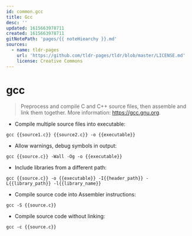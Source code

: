 ```yaml
---
id: common.gcc
title: Gcc
desc: ''
updated: 1615663978711
created: 1615663978711
gitNotePath: 'pages/{{ noteHiearchy }}.md'
sources:
  - name: tldr-pages
    url: 'https://github.com/tldr-pages/tldr/blob/master/LICENSE.md'
    license: Creative Commons
---
```

# gcc

> Preprocess and compile C and C++ source files, then assemble and link them together.
> More information: <https://gcc.gnu.org>.

- Compile multiple source files into executable:

`gcc {{source1.c}} {{source2.c}} -o {{executable}}`

- Allow warnings, debug symbols in output:

`gcc {{source.c}} -Wall -Og -o {{executable}}`

- Include libraries from a different path:

`gcc {{source.c}} -o {{executable}} -I{{header_path}} -L{{library_path}} -l{{library_name}}`

- Compile source code into Assembler instructions:

`gcc -S {{source.c}}`

- Compile source code without linking:

`gcc -c {{source.c}}`

